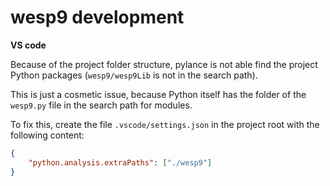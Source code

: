 # wesp9 development

**VS code**

Because of the project folder structure, pylance is not able find the project Python packages (`wesp9/wesp9Lib` is not in the search path).

This is just a cosmetic issue, because Python itself has the folder of the `wesp9.py` file in the search path for modules.

To fix this, create the file `.vscode/settings.json` in the project root with the following content:

```json
{
    "python.analysis.extraPaths": ["./wesp9"]
}
```
